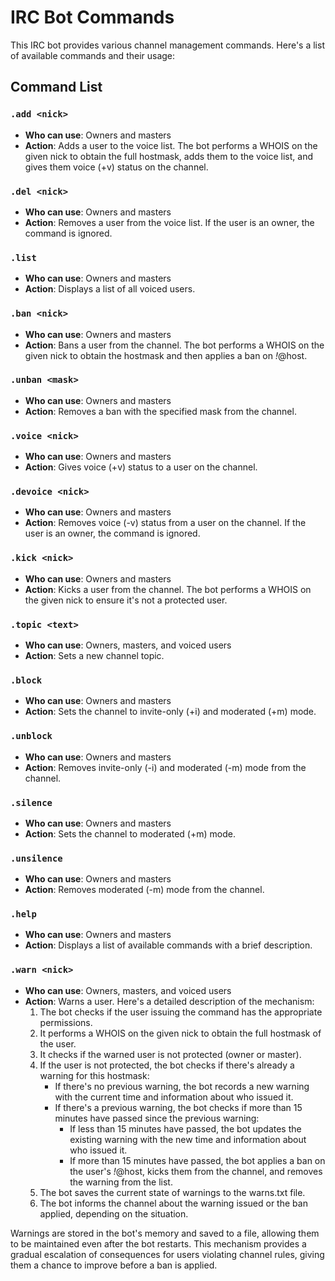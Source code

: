 # IRC Bot Commands

This IRC bot provides various channel management commands. Here's a list of available commands and their usage:

## Command List

### `.add <nick>`
- **Who can use**: Owners and masters
- **Action**: Adds a user to the voice list. The bot performs a WHOIS on the given nick to obtain the full hostmask, adds them to the voice list, and gives them voice (+v) status on the channel.

### `.del <nick>`
- **Who can use**: Owners and masters
- **Action**: Removes a user from the voice list. If the user is an owner, the command is ignored.

### `.list`
- **Who can use**: Owners and masters
- **Action**: Displays a list of all voiced users.

### `.ban <nick>`
- **Who can use**: Owners and masters
- **Action**: Bans a user from the channel. The bot performs a WHOIS on the given nick to obtain the hostmask and then applies a ban on *!*@host.

### `.unban <mask>`
- **Who can use**: Owners and masters
- **Action**: Removes a ban with the specified mask from the channel.

### `.voice <nick>`
- **Who can use**: Owners and masters
- **Action**: Gives voice (+v) status to a user on the channel.

### `.devoice <nick>`
- **Who can use**: Owners and masters
- **Action**: Removes voice (-v) status from a user on the channel. If the user is an owner, the command is ignored.

### `.kick <nick>`
- **Who can use**: Owners and masters
- **Action**: Kicks a user from the channel. The bot performs a WHOIS on the given nick to ensure it's not a protected user.

### `.topic <text>`
- **Who can use**: Owners, masters, and voiced users
- **Action**: Sets a new channel topic.

### `.block`
- **Who can use**: Owners and masters
- **Action**: Sets the channel to invite-only (+i) and moderated (+m) mode.

### `.unblock`
- **Who can use**: Owners and masters
- **Action**: Removes invite-only (-i) and moderated (-m) mode from the channel.

### `.silence`
- **Who can use**: Owners and masters
- **Action**: Sets the channel to moderated (+m) mode.

### `.unsilence`
- **Who can use**: Owners and masters
- **Action**: Removes moderated (-m) mode from the channel.

### `.help`
- **Who can use**: Owners and masters
- **Action**: Displays a list of available commands with a brief description.

### `.warn <nick>`
- **Who can use**: Owners, masters, and voiced users
- **Action**: Warns a user. Here's a detailed description of the mechanism:
  1. The bot checks if the user issuing the command has the appropriate permissions.
  2. It performs a WHOIS on the given nick to obtain the full hostmask of the user.
  3. It checks if the warned user is not protected (owner or master).
  4. If the user is not protected, the bot checks if there's already a warning for this hostmask:
     - If there's no previous warning, the bot records a new warning with the current time and information about who issued it.
     - If there's a previous warning, the bot checks if more than 15 minutes have passed since the previous warning:
       * If less than 15 minutes have passed, the bot updates the existing warning with the new time and information about who issued it.
       * If more than 15 minutes have passed, the bot applies a ban on the user's *!*@host, kicks them from the channel, and removes the warning from the list.
  5. The bot saves the current state of warnings to the warns.txt file.
  6. The bot informs the channel about the warning issued or the ban applied, depending on the situation.

Warnings are stored in the bot's memory and saved to a file, allowing them to be maintained even after the bot restarts. This mechanism provides a gradual escalation of consequences for users violating channel rules, giving them a chance to improve before a ban is applied.

